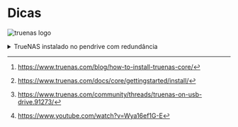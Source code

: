 # Dicas
![truenas logo](https://www.ixsystems.com/wp-content/uploads/2021/02/truenas_open_storage-logo-full-color-rgb-1280x280.png)

<details><summary>TrueNAS instalado no pendrive com redundância</summary>
<p>
  
Essa não é a melhor forma de se manter um ambiente de produção, porém, para um ambiente de testes funciona muito bem. O ideal é que se utilize dois discos pequenos, talvez SSD, mas... Nem sempre é possível.

### Problema
O TrueNAS em sua instalação não aceita particionamento. Ele utiliza todo o volume. Ou seja, se você possui apenas um volume de 1 TB, ele vai usar para a sua instalação, não deixando nada para ser utilizado como storage.

**Acha que não é um problema?** Bom, imagine que você possui uma máquina com 6 discos, todos SAS de 600 GB, 15k rpm. Daí, você quer usar o TrueNAS. Bom, como ele precisa de um volume inteiro, você vai ter de separar dois discos de 600 GB para criar um RAID 1, e instalar o TrueNAS nele. Bem... Você deu 600 GB para uma instalação que... Não usou nem 10 GB. Desperdício.

Dói né?

### Solução: Instalação em um USB Flash (pendrive)
A instalação em um USB flash é uma solução de baixo custo, para poder utilizar toda a capacidade dos discos HDD ou SSD instalados na máquina. Por segurança, iremos manter os dados replicados em um segundo pendrive, criando um mirror (algo como um RAID 1).

Um modelo que é interessante para realizar esse arranjo é o USB Flash Drive Cruzer Fit ou SanDisk Ultra Fit USB 3.1, por conta de seu tamanho.

<img src="https://www.westerndigital.com/content/dam/store/en-us/assets/products/usb-flash-drives/ultra-fit-usb-3-1/gallery/ultra-fit-usb-3-1-angle-right-up.png.wdthumb.1280.1280.webp" alt="USB Flash Drive Cruzer Fit" width="400"/>

Nesse procedimento usaremos dois pendrives:
- Um que servirá de disco para a instalação do TrueNAS;
- E outro que inicialmente será o instalador do TrueNAS, e, após a instalação, ele será utilizado como disco de redundância.

### Configuração
1. Prepare o disco de instalação em um pendrive[^0][^1][^2][^3]
2. Após a instalação via USB (ou qualquer outra), identifique quem é quem: Qual é o que está o SO e qual é que é o da instalação. Uma forma simples de se fazer isso é acessando *Storage > Disks*. Todos os discos conectados serão exibidos. O disco que pertence ao boot-pool é onde está o SO.
3. Aesse *System > Boot*.
4. Na tela *Boot Environments*, clique em *Actions > Boot Pool Status*. Nessa tela, irá aparecer o ponto de montagem do disco (talvez um `/dev/da0p2`).
5. No final da linha, clique nos 3 pontos e selecione *Attach*.
6. Na tela de *Attach*, selecione o novo disco, marque o campo *Use all disk space* e clique *Submit*.
7. O TrueNAS apresentará a mensagem (se nada der errado) *Device Attached*.

Após esses passos, se você voltar a tela *System > Boot > Status*, verá que foi criada a sessão mirror, e abaixo dela estará os dois discos como ONLINE. Com isso, a sua redundância estará completa e terá um pouco mais de segurança.
  
  
  Ainda com dúvidas?
  O procedimento inteiro pode ser visto aqui: https://www.youtube.com/watch?v=xTUsJNvLHS8
</p>
</details>

[^0]: https://www.truenas.com/blog/how-to-install-truenas-core/
[^1]: https://www.truenas.com/docs/core/gettingstarted/install/
[^2]: https://www.truenas.com/community/threads/truenas-on-usb-drive.91273/
[^3]: https://www.youtube.com/watch?v=Wya16ef1G-E
[^4]: https://youtu.be/xTUsJNvLHS8
